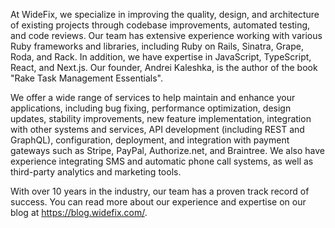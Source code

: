 At WideFix, we specialize in improving the quality, design, and architecture of existing projects through codebase improvements, automated testing, and code reviews. Our team has extensive experience working with various Ruby frameworks and libraries, including Ruby on Rails, Sinatra, Grape, Roda, and Rack. In addition, we have expertise in JavaScript, TypeScript, React, and Next.js. Our founder, Andrei Kaleshka, is the author of the book "Rake Task Management Essentials".

We offer a wide range of services to help maintain and enhance your applications, including bug fixing, performance optimization, design updates, stability improvements, new feature implementation, integration with other systems and services, API development (including REST and GraphQL), configuration, deployment, and integration with payment gateways such as Stripe, PayPal, Authorize.net, and Braintree. We also have experience integrating SMS and automatic phone call systems, as well as third-party analytics and marketing tools.

With over 10 years in the industry, our team has a proven track record of success. You can read more about our experience and expertise on our blog at https://blog.widefix.com/.
